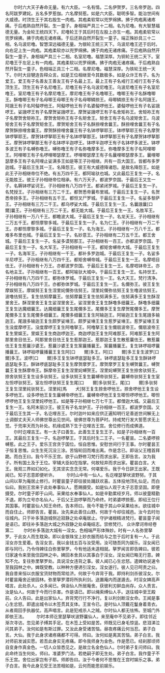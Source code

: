 <!-- { "loadSidebar": true } -->
　　尔时六大天子寿命无量。有六大臣。一名有情。二名伊贺罗。三名帝罗迦。四名阿跋罗建姹。五名多罗惹伽。六名摩努惹。如是六大臣。聪明多智。能治世间有大威德。时顶生王于其右股生一肉疱。其疱柔软常以兜罗绵拂。拂于肉疱离诸疼痛。于后疱熟自然开裂。生一童子。身相端严具三十二相。名为尼噜。有大智慧福德无量。为金轮王统四天下。尼噜轮王于其后时在左股上亦生一疱。其疱柔软常以兜罗绵拂。拂于肉疱无诸疼痛。于后还熟自然开裂生一童子。端正殊妙具三十二相。名乌波尼噜。智慧深远福德无量。为银轮王统三天下。乌波尼噜王还于后时。向右足上生一肉疱。其疱柔软亦以兜罗绵拂。拂于肉疱无诸疼痛。于后疱熟自然开裂生一童子。身相端严具三十二相。名室尼噜。福慧深厚。为铜轮王统二天下。室尼噜王于左足上有一肉疱。其疱柔软以兜罗绵拂。拂于肉疱无诸疼痛。于后疱熟自然开裂生一童子。色相端正具三十二相。名摩尼噜。福慧深厚。为铁轮王统一天下。尔时大目犍连告释众言。如是王位相继至今其数极多。如是众许王有子。名为爱王。爱王有子名善友王善友王有子名最上王。最上王有子名戒行王戒行王有子名顶生王。顶生王有子名尼噜王。尼噜王有子名乌波尼噜王。乌波尼噜王有子名室尼噜王。室尼噜王有子名摩尼噜王。摩尼噜王有子名噜唧王。噜唧王有子名酥噜唧王。酥噜唧王有子名母唧王母唧王有子名母唧鳞捺王。母唧鳞捺王有子名阿誐王。阿誐王有子名阿儗啰他王。阿儗啰他王有子名婆儗啰他王。婆儗啰他王有子名娑誐啰王。娑誐啰王有子名摩贺娑誐啰王。摩贺娑誐啰王有子名舍矩祢王。舍矩祢王有子名摩贺舍矩祢王。摩贺舍矩祢王有子名矩舍王。矩舍王有子名乌波矩舍王。乌波矩舍王有子名摩贺矩舍王。摩贺矩舍王有子名酥捺哩舍曩王。酥捺哩舍曩王有子名摩贺酥捺哩舍曩王。摩贺酥捺哩舍曩王有子名钵啰拏耶王。钵啰拏耶王有子名摩贺钵啰拏耶王。摩贺钵啰拏耶王有子名钵啰拏那王。钵啰拏那王有子名摩贺钵啰拏那王。摩贺钵啰拏那王有子名钵啰半迦啰王。钵啰半迦啰王有子名钵啰多波王。钵啰多波王有子名嚩弥噜王。嚩弥噜王有子名弥噜摩多王。弥噜摩多王有子名阿哩唧王。阿哩唧王有子名啰哩唧瑟摩王。啰哩唧瑟摩王有子名曩哩唧瑟摩多王。曩哩唧瑟摩多王有子名阿哩止娑满多王如是等王子孙相继。共有一百大国王。皆都布多罗迦城。于最后王生其一王。名降怨王。彼王有大威德降诸怨。是故名降怨王。如是此王子孙相继帝位不绝。有五万四千王。都阿喻驮也城。又此最后王复生一子。名无能胜王。彼王子孙相继帝位相承。有六万天子。都波罗奈国。于最后王又生一子。名耨钵啰娑诃王。子孙相继有八万四千王。都紧闭罗城。于最后王复生一子。名梵授王。子孙相继有三万二千王。都贺悉帝曩布里城。于最后王复生一子。名贺悉帝捺多王。子孙相继有五千王。都怛叉尸罗城。于最后王复生一子。名娑多黎萨王。子孙相继有三万二千王。都乌啰娑大城。于最后王复生一王。名曩誐曩[口　　爾]曩王。子孙相继有三万二千王。都无能大城。于最后王复生一王。名胜军王。子孙相继有一万八千王。都瞻波大城。于最后王复生一子。名龙天王。子孙相继有二万五千王。都怛摩黎多城。于最后王复生一子。名为仁王。子孙相继有一万二千王。亦都怛摩黎多城。于最后王复生一子。名为海王。子孙相继有一万八千王。都难多布里也城。于最后王复生一子。名妙意王。子孙相继有二万五千王。都王舍城。于最后王复生一子。名娑多谟努那王。子孙相继有一百王。亦都波罗奈国。于最后王复生一子。名大军王。子孙相继有一千王。都矩舍嚩帝大城。于最后王复生一子。名海军王。子孙相继有一千王。都补多罗迦城。于最后王复生一子。名娑多半尼啰王。子孙相继有八万四千王。都矩舍嚩帝城。于最后王复生一王。名摩呬目佉王。子孙相继有十万王。亦都波罗奈国。于最后王复生一王。名摩呬钵帝王。亦名地主王。子孙相继有一百王。都阿喻驮大城中。于最后王复生一王。名持世王。子孙相继有八万四千王。都弥体罗城。于最后王复生一王。名大天王。梵行清净。子孙相继有八万四千王。亦都弥体罗城。于最后王复生一王。名儞弥王。彼王复生摩娱努王。摩娱努王复生涅里姹儞弥佉努王。涅里姹儞弥佉努王复生噜波佉努王。波噜佉努王。复生佉努摩曩王。佉努摩曩王复生佉努满多王。佉努满多王复生酥涅里舍王。酥涅里舍王复生娑涅里舍王。娑涅里舍王复生酥噜多细曩王。酥噜多细曩王复生达魔细曩王。达魔细曩王复生尾儞多王。尾儞多王复生摩贺尾儞多王。摩贺尾儞多王复生尾儞多细曩王。尾儞多细曩王复生阿输迦王。阿输迦王复生尾誐多输迦王。尾誐多输迦王复生颇罗娑埵王。颇罗娑埵王复生惹罗娑埵王。惹罗娑埵王复生没度摩啰王。没度摩啰王复生阿噜拏王。阿噜拏王复生儞扇波帝王。儞扇波帝王复生里娱王。里娱王复生商迦啰迦王。商迦啰迦王复生阿难那王。阿难那王复生阿那里舍目佉王。阿那里舍目佉王复生惹那迦王。惹那迦王复生散惹曩佉王。散惹曩佉王复生惹曩沙婆王。惹曩沙婆王复生案曩播曩王。案曩播曩王。复生钵啰祖啰曩播曩王。钵啰祖啰曩播曩王复生阿[口　　爾]多王。阿[口　　爾]多王复生波罗[口　　爾]多王。波啰[口　　爾]多王复生钵啰底瑟耻多王。钵啰底瑟耻多王复生酥钵啰底瑟耻多王。酥钵啰底瑟耻多王复生摩贺摩罗王。摩贺摩罗王复生嚩贺曩王。嚩贺曩王复生酥摩帝王。酥摩帝王复生涅里姹嚩贺王。涅里姹嚩贺王复生捺舍驮努王。捺舍驮努王复生设多驮努王。设多驮努王复生曩嚩帝驮努王。曩嚩帝驮努王复生室左怛啰驮努王。室左怛啰驮努王复生尾[口　　爾]多驮努王。尾[口　　爾]多驮努王复生涅里姹驮努王。涅里姹[馬　　犬]努王复生捺舍啰他王。捺舍啰他王复生设多啰他王。设多啰他王复生曩嚩帝啰他王。曩嚩帝啰他王复生唧怛啰啰他王。唧怛啰啰他王复生涅里姹啰他王。如是等子孙相继七万七千王。都僧迦大城。又最后王复生一王。名阿末丽沙王。彼王有子名龙护王。子孙相继一百王。都波罗奈国。又于最后王生其一子。名讫哩吉王。尔时迦叶如来应供正遍知明行足善逝世间解无上士调御丈夫天人师佛世尊出见世间。彼佛世尊为菩萨时。持戒梵行发大誓愿求无上觉。于兜率天而为补处。机缘成熟下生于讫哩吉王宫。舍位修行而成佛道。
　　尔时讫哩吉王。有一太子曰善生。此善生王复生王子。如是子孙相继有一百王。其最后王复生一子。名迦啰拏王。于其后时生二王子。一名瞿昙。二名婆啰捺嚩惹。此之王子。爱乐王宫贪于国位。恒自思惟。安慰世间行于王事。尔时瞿昙王子恒复思惟。众生生死沉没三涂。苦恼轮回而难出离。作是念已。即诣父王稽首拜跪。而白王曰。我今不乐王宫。欲于山野修习梵行而求出家。王即告言。汝为我子。所有国土及于王位。宰辅大臣如在指掌。何故轻弃而求出家。瞿昙白言。大王。我观三界如幻如化。无其坚实念念无常。何堪爱乐。我于今日辞王出家。王既闻已。知子志意即便听许。
　　尔时山中有一仙人。名讫哩瑟拏吠波野努。于其山间以草为庵居止修行。时瞿昙童子即往彼处踊跃欢喜。五体投地顶礼仙足。而白仙曰。我别王宫来于此处奉事仙人。愿赐摄受。如是仙人观于太子志意坚固。即便摄受。尔时童子即于山间。采果给水奉事仙人。如是辛勤累经岁月。师以彼童精勤不退。即为立号亦名仙人。于后父王迦啰拏而乃命终。时弟婆啰捺惹。即绍王位行其国事。时瞿昙仙人知王命终。告本师曰。我今不能于其山中采果给水。欲往城中而自住止。师即告言。瞿昙。汝先来此善住山野。何故于今却往城邑。汝今去时勿往城内。只于补多落迦城侧近寂静之处卓庵居止。守护诸根精进梵行。瞿昙童子闻是语已。即往补多落迦大城之外寂静之处卓庵结志。崇修梵行。
众许摩诃帝经卷第二
　　尔时补多落迦大城有一淫女。色相端严形体殊妙。时有一人名弥里拏罗。于此女人而生耽染。即以金银珠宝上妙衣服而给与之忽于后时复有一人。于此淫女亦生爱着。告淫女言。我以金钱五百与汝受用。汝可随吾同为娱乐。淫女闻已即与同行。乃令侍婢往白弥里拏罗。今有他适未遑相就。拏罗闻言即告婢曰。彼若归家速令来至我住园林之中。婢回本舍具以其事白于淫女。淫女闻已略无行意。婢知不允。复往弥里拏罗处。具说淫女违背之事。彼人闻已心生忿怒。遣婢劝说速令至我园林之中。婢既受教。以种种方便诱引淫女。淫女遂行。彼人见已呵责之曰。我自昔来恒以衣服宝货财物而常给济。何故于今弃背于我。即持利剑杀彼淫女。尔时瞿昙庵舍近彼园林。弥里拏罗潜将所执利剑。送置庵内而遂遁去。时淫女婢高声唱言。此处杀人。众多闻已。俱诣仙人所居庵舍。获彼利刃鲜血尚存。众人责言。汝是仙人。何故于今而行杀害。作是语已。即以绳索缚仙人手。送往城中至王殿前。众人告曰。此是出家仙人。弃背梵行行不净行。复以利剑断淫女命。王闻是事心生忿怒。即遣出城令以木签贯其支体。王宣令已。是时仙人顶戴花鬘身着青衣。从者周回手执器仗。高声唱言。此是犯戒杀人之贼。尔时仙人都无怯怖。至城门外即依王法。
　　尔时本师讫里瑟拏吠波野曩仙人。来至庵中不见弟子。即往邻近渐次寻访。忽见弟子缚其手足。在木签上受如是苦。师既见已身毛惊竖。悲泪涕泣问其弟子。汝何如是有斯过罪。又汝此身受诸苦恼。昼夜疼痛云何当忍。弟子白言。大仙。我于此身求诸疼痛都不可得。师曰。汝何如是离其苦恼。弟子白言。我对师前发诚实愿。若吾此身实无疼痛。即令我师身为金色。作是愿已。经刹那顷师自变身作真金色。一切人众皆悉见之。是故立名金色仙人。尔时弟子复问师曰。我此命终当生何处。师曰。准婆罗门法。若绝嗣子即无生处。弟子白言。我作童子不乐王宫。舍位出家岂有子耶。师即告曰。汝于今者何不思惟在王宫时娱乐之事。弟子白言。我今此身见受王法苦相如是。云何而能思前娱乐。
